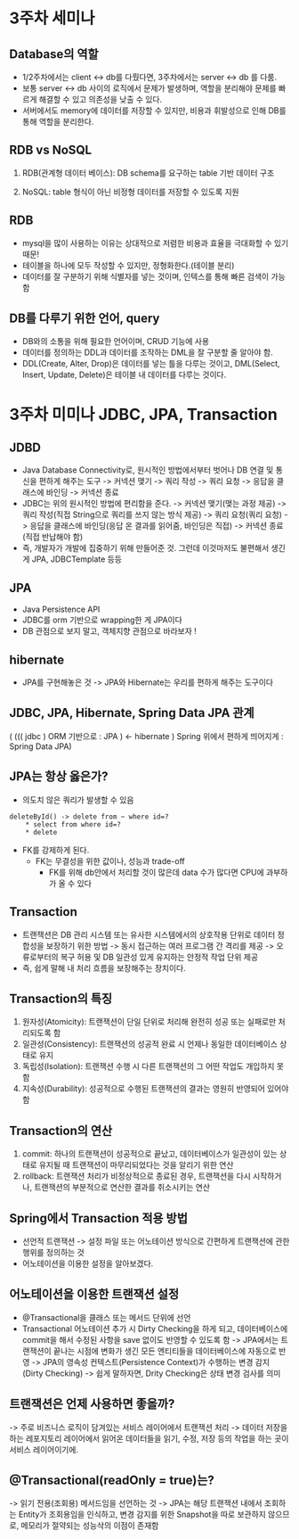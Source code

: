 # 3주차 세미나

## Database의 역할

- 1/2주차에서는 client <-> db를 다뤘다면, 3주차에서는 server <-> db 를 다룸.
- 보통 server <-> db 사이의 로직에서 문제가 발생하며, 역할을 분리해야 문제를 빠르게 해결할 수 있고 의존성을 낮출 수 있다.
- 서버에서도 memory에 데이터를 저장할 수 있지만, 비용과 휘발성으로 인해 DB를 통해 역할을 분리한다.

## RDB vs NoSQL

1. RDB(관계형 데이터 베이스): DB schema를 요구하는 table 기반 데이터 구조

2. NoSQL: table 형식이 아닌 비정형 데이터를 저장할 수 있도록 지원

## RDB

-   mysql을 많이 사용하는 이유는 상대적으로 저렴한 비용과 효율을 극대화할 수 있기 때문!
-   테이블을 하나에 모두 작성할 수 있지만, 정형화한다.(테이블 분리)
-   데이터를 잘 구분하기 위해 식별자를 넣는 것이며, 인텍스를 통해 빠른 검색이 가능함

## DB를 다루기 위한 언어, query

-   DB와의 소통을 위해 필요한 언어이며, CRUD 기능에 사용
-   데이터를 정의하는 DDL과 데이터를 조작하는 DML을 잘 구분할 줄 알아야 함.
-   DDL(Create, Alter, Drop)은 데이터를 넣는 틀을 다루는 것이고, DML(Select, Insert, Update, Delete)은 테이블 내 데이터를 다루는 것이다.

# 3주차 미미나 JDBC, JPA, Transaction

## JDBD

-   Java Database Connectivity로, 원시적인 방법에서부터 벗어나 DB 연결 및 통신을 편하게 해주는 도구
    -> 커넥션 맺기 -> 쿼리 작성 -> 쿼리 요청 -> 응답을 클래스에 바인딩 -> 커넥션 종료
-   JDBC는 위의 원시적인 방법에 편리함을 준다.
    -> 커넥션 맺기(맺는 과정 제공) -> 쿼리 작성(직접 String으로 쿼리를 쓰지 않는 방식 제공) -> 쿼리 요청(쿼리 요청) -> 응답을 클래스에 바인딩(응답 온 결과를 읽어줌, 바인딩은 직접) -> 커넥션 종료(직접 반납해야 함)
-   즉, 개발자가 개발에 집중하기 위해 만들어준 것. 그런데 이것마저도 불편해서 생긴게 JPA, JDBCTemplate 등등

## JPA

-   Java Persistence API
-   JDBC를 orm 기반으로 wrapping한 게 JPA이다
-   DB 관점으로 보지 말고, 객체지향 관점으로 바라보자 !

## hibernate

-   JPA를 구현해놓은 것
    -> JPA와 Hibernate는 우리를 편하게 해주는 도구이다

## JDBC, JPA, Hibernate, Spring Data JPA 관계

( ((( jdbc ) ORM 기반으로 : JPA ) ← hibernate ) Spring 위에서 편하게 띄어지게 : Spring Data JPA)

## JPA는 항상 옳은가?

-   의도치 않은 쿼리가 발생할 수 있음

```
deleteById() -> delete from ~ where id=?
    * select from where id=?
    * delete
```

-   FK를 강제하게 된다.
    -   FK는 무결성을 위한 값이나, 성능과 trade-off
        -   FK를 위해 db안에서 처리할 것이 많은데 data 수가 많다면 CPU에 과부하가 올 수 있다

## Transaction

-   트랜잭션은 DB 관리 시스템 또는 유사한 시스템에서의 상호작용 단위로 데이터 정합성을 보장하기 위한 방법
    -> 동시 접근하는 여러 프로그램 간 격리를 제공
    -> 오류로부터의 복구 허용 및 DB 일관성 있게 유지하는 안정적 작업 단위 제공
-   즉, 쉽게 말해 내 처리 흐름을 보장해주는 장치이다.

## Transaction의 특징 <ACID>

1. 원자성(Atomicity): 트랜잭션이 단일 단위로 처리해 완전히 성공 또는 실패로만 처리되도록 함
2. 일관성(Consistency): 트랜잭션의 성공적 완료 시 언제나 동일한 데이터베이스 상태로 유지
3. 독립성(Isolation): 트랜잭션 수행 시 다른 트랜잭션의 그 어떤 작업도 개입하지 못함
4. 지속성(Durability): 성공적으로 수행된 트랜잭션의 결과는 영원히 반영되어 있어야 함

## Transaction의 연산

1. commit: 하나의 트랜잭션이 성공적으로 끝났고, 데이터베이스가 일관성이 있는 상태로 유지될 때 트랜잭션이 마무리되었다는 것을 알리기 위한 연산
2. rollback: 트랜잭션 처리가 비정상적으로 종료된 경우, 트랜잭션을 다시 시작하거나, 트랜잭션의 부분적으로 연산한 결과를 취소시키는 연산

## Spring에서 Transaction 적용 방법

-   선언적 트랜잭션
    -> 설정 파일 또는 어노테이션 방식으로 간편하게 트랜잭션에 관한 행위를 정의하는 것
-   어노테이션을 이용한 설정을 알아보겠다.

## 어노테이션을 이용한 트랜잭션 설정

-   @Transactional을 클래스 또는 메서드 단위에 선언
-   Transactional 어노테이션 추가 시 Dirty Checking을 하게 되고, 데이터베이스에 commit을 해서 수정된 사항을 save 없이도 반영할 수 있도록 함
    -> JPA에서는 트랜잭션이 끝나는 시점에 변화가 생긴 모든 엔티티들을 데이터베이스에 자동으로 반영
    -> JPA의 영속성 컨텍스트(Persistence Context)가 수행하는 변경 감지(Dirty Checking)
    -> 쉽게 말하자면, Drity Checking은 상태 변경 검사를 의미

## 트랜잭션은 언제 사용하면 좋을까?

-> 주로 비즈니스 로직이 담겨있는 서비스 레이어에서 트랜잭션 처리
-> 데이터 저장을 하는 레포지토리 레이어에서 읽어온 데이터들을 읽기, 수정, 저장 등의 작업을 하는 곳이 서비스 레이어이기에.

## @Transactional(readOnly = true)는?

-> 읽기 전용(조회용) 메서드임을 선언하는 것
-> JPA는 해당 트랜잭션 내에서 조회하는 Entity가 조회용임을 인식하고, 변경 감지를 위한 Snapshot을 따로 보관하지 않으므로, 메모리가 절약되는 성능삭의 이점이 존재함
